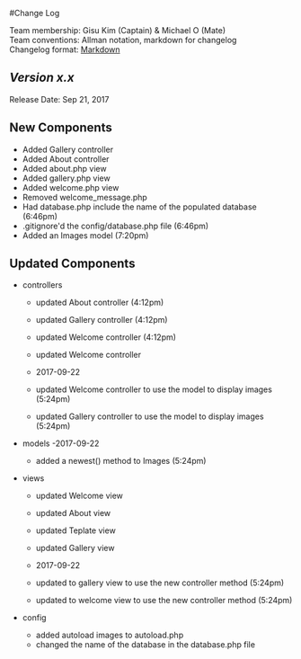 #Change Log

Team membership:  Gisu Kim (Captain) & Michael O (Mate)  
Team conventions: Allman notation, markdown for changelog  
Changelog format: [Markdown](https://github.com/adam-p/markdown-here/wiki/Markdown-Cheatsheet) 

## *Version x.x*

Release Date: Sep 21, 2017

## New Components
- Added Gallery controller
- Added About controller
- Added about.php view
- Added gallery.php view
- Added welcome.php view
- Removed welcome_message.php
- Had database.php include the name of the populated database (6:46pm)
- .gitignore'd the config/database.php file (6:46pm)
- Added an Images model (7:20pm)

  
    
## Updated Components

-   controllers
    - updated About controller (4:12pm)
    - updated Gallery controller (4:12pm)
    - updated Welcome controller (4:12pm)
    - updated Welcome controller 

    - 2017-09-22
    - updated Welcome controller to use the model to display images (5:24pm)
    - updated Gallery controller to use the model to display images (5:24pm)
   

-   models
    -2017-09-22
    - added a newest() method to Images (5:24pm)

   
-   views
    - updated Welcome view
    - updated About view
    - updated Teplate view
    - updated Gallery view

    - 2017-09-22
    - updated to gallery view to use the new controller method (5:24pm)
    - updated to welcome view to use the new controller method (5:24pm)

-   config
    - added autoload images to autoload.php
    - changed the name of the database in the database.php file
    

